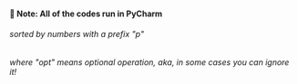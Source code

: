 #### :dart: Note: All of the codes run in PyCharm
###### sorted by numbers with a prefix "p"
###### where "opt" means optional operation, aka, in some cases you can ignore it!
